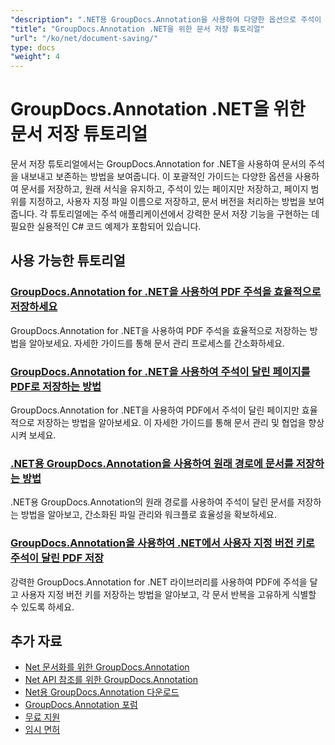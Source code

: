 ```yaml
---
"description": ".NET용 GroupDocs.Annotation을 사용하여 다양한 옵션으로 주석이 달린 문서를 저장하는 방법에 대한 전체 튜토리얼입니다."
"title": "GroupDocs.Annotation .NET을 위한 문서 저장 튜토리얼"
"url": "/ko/net/document-saving/"
type: docs
"weight": 4
---
```


# GroupDocs.Annotation .NET을 위한 문서 저장 튜토리얼

문서 저장 튜토리얼에서는 GroupDocs.Annotation for .NET을 사용하여 문서의 주석을 내보내고 보존하는 방법을 보여줍니다. 이 포괄적인 가이드는 다양한 옵션을 사용하여 문서를 저장하고, 원래 서식을 유지하고, 주석이 있는 페이지만 저장하고, 페이지 범위를 지정하고, 사용자 지정 파일 이름으로 저장하고, 문서 버전을 처리하는 방법을 보여줍니다. 각 튜토리얼에는 주석 애플리케이션에서 강력한 문서 저장 기능을 구현하는 데 필요한 실용적인 C# 코드 예제가 포함되어 있습니다.

## 사용 가능한 튜토리얼

### [GroupDocs.Annotation for .NET을 사용하여 PDF 주석을 효율적으로 저장하세요](./save-pdf-annotations-groupdocs-dotnet/)
GroupDocs.Annotation for .NET을 사용하여 PDF 주석을 효율적으로 저장하는 방법을 알아보세요. 자세한 가이드를 통해 문서 관리 프로세스를 간소화하세요.

### [GroupDocs.Annotation for .NET을 사용하여 주석이 달린 페이지를 PDF로 저장하는 방법](./mastering-groupdocs-annotation-save-annotated-pdf-pages/)
GroupDocs.Annotation for .NET을 사용하여 PDF에서 주석이 달린 페이지만 효율적으로 저장하는 방법을 알아보세요. 이 자세한 가이드를 통해 문서 관리 및 협업을 향상시켜 보세요.

### [.NET용 GroupDocs.Annotation을 사용하여 원래 경로에 문서를 저장하는 방법](./save-document-same-path-groupdocs-annotation-net/)
.NET용 GroupDocs.Annotation의 원래 경로를 사용하여 주석이 달린 문서를 저장하는 방법을 알아보고, 간소화된 파일 관리와 워크플로 효율성을 확보하세요.

### [GroupDocs.Annotation을 사용하여 .NET에서 사용자 지정 버전 키로 주석이 달린 PDF 저장](./annotate-pdf-custom-version-key-groupdocs-net/)
강력한 GroupDocs.Annotation for .NET 라이브러리를 사용하여 PDF에 주석을 달고 사용자 지정 버전 키를 저장하는 방법을 알아보고, 각 문서 반복을 고유하게 식별할 수 있도록 하세요.

## 추가 자료

- [Net 문서화를 위한 GroupDocs.Annotation](https://docs.groupdocs.com/annotation/net/)
- [Net API 참조를 위한 GroupDocs.Annotation](https://reference.groupdocs.com/annotation/net/)
- [Net용 GroupDocs.Annotation 다운로드](https://releases.groupdocs.com/annotation/net/)
- [GroupDocs.Annotation 포럼](https://forum.groupdocs.com/c/annotation)
- [무료 지원](https://forum.groupdocs.com/)
- [임시 면허](https://purchase.groupdocs.com/temporary-license/)